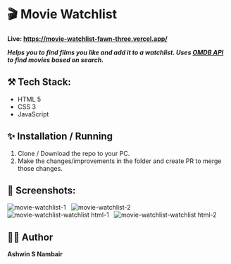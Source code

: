 # 🎬 Movie Watchlist

**Live: https://movie-watchlist-fawn-three.vercel.app/**

***Helps you to find films you like and add it to a watchlist. Uses [OMDB API](https://www.omdbapi.com/) to find movies based on search.***

## ⚒️ Tech Stack:
- HTML 5
- CSS 3
- JavaScript

## ✨ Installation / Running
1. Clone / Download the repo to your PC.
2. Make the changes/improvements in the folder and create PR to merge those changes. 

## 📸 Screenshots:

![movie-watchlist-1](https://github.com/user-attachments/assets/5d535e00-607b-4a08-b326-75f6c4d8d097)
&nbsp;
![movie-watchlist-2](https://github.com/user-attachments/assets/12d5089e-57d4-425f-92c3-ae4d77aaf164)
&nbsp;
![movie-watchlist-watchlist html-1](https://github.com/user-attachments/assets/13e09c58-58b8-40cd-8878-fdcf59d4e3c4)
&nbsp;
![movie-watchlist-watchlist html-2](https://github.com/user-attachments/assets/64952bfe-98e8-42b4-9352-16055ae10e3d)

## 🧔‍♂️ Author
**Ashwin S Nambair**


